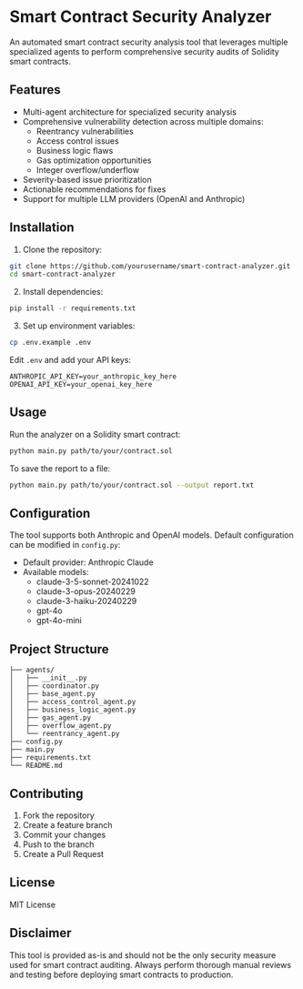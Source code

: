 # Smart Contract Security Analyzer

An automated smart contract security analysis tool that leverages multiple specialized agents to perform comprehensive security audits of Solidity smart contracts.

## Features

- Multi-agent architecture for specialized security analysis
- Comprehensive vulnerability detection across multiple domains:
  - Reentrancy vulnerabilities
  - Access control issues
  - Business logic flaws
  - Gas optimization opportunities
  - Integer overflow/underflow
- Severity-based issue prioritization
- Actionable recommendations for fixes
- Support for multiple LLM providers (OpenAI and Anthropic)

## Installation

1. Clone the repository:
```bash
git clone https://github.com/yourusername/smart-contract-analyzer.git
cd smart-contract-analyzer
```

2. Install dependencies:
```bash
pip install -r requirements.txt
```

3. Set up environment variables:
```bash
cp .env.example .env
```

Edit `.env` and add your API keys:
```
ANTHROPIC_API_KEY=your_anthropic_key_here
OPENAI_API_KEY=your_openai_key_here
```

## Usage

Run the analyzer on a Solidity smart contract:
```bash
python main.py path/to/your/contract.sol
```

To save the report to a file:

```bash
python main.py path/to/your/contract.sol --output report.txt
```

## Configuration

The tool supports both Anthropic and OpenAI models. Default configuration can be modified in `config.py`:

- Default provider: Anthropic Claude
- Available models:
  - claude-3-5-sonnet-20241022
  - claude-3-opus-20240229
  - claude-3-haiku-20240229
  - gpt-4o
  - gpt-4o-mini

## Project Structure

```
├── agents/
│   ├── __init__.py
│   ├── coordinator.py
│   ├── base_agent.py
│   ├── access_control_agent.py
│   ├── business_logic_agent.py
│   ├── gas_agent.py
│   ├── overflow_agent.py
│   └── reentrancy_agent.py
├── config.py
├── main.py
├── requirements.txt
└── README.md
```

## Contributing

1. Fork the repository
2. Create a feature branch
3. Commit your changes
4. Push to the branch
5. Create a Pull Request

## License

MIT License

## Disclaimer

This tool is provided as-is and should not be the only security measure used for smart contract auditing. Always perform thorough manual reviews and testing before deploying smart contracts to production.